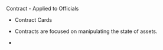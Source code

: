 Contract - Applied to Officials

- Contract Cards

- Contracts are focused on manipulating the state of assets.

- 
